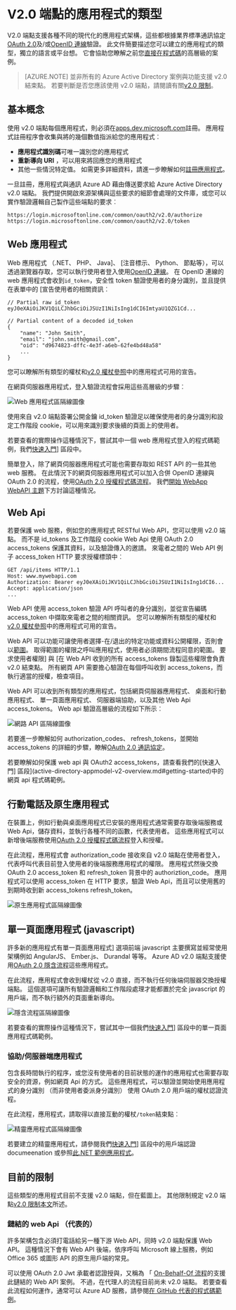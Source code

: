 <properties
    pageTitle="V2.0 結束點類型 |Microsoft Azure"
    description="應用程式和 Azure AD v2.0 端點所支援的案例的類型。"
    services="active-directory"
    documentationCenter=""
    authors="dstrockis"
    manager="mbaldwin"
    editor=""/>

<tags
    ms.service="active-directory"
    ms.workload="identity"
    ms.tgt_pltfrm="na"
    ms.devlang="na"
    ms.topic="article"
    ms.date="09/30/2016"
    ms.author="dastrock"/>

# <a name="types-of-apps-for-the-v20-endpoint"></a>V2.0 端點的應用程式的類型
V2.0 端點支援各種不同的現代化的應用程式架構，這些都根據業界標準通訊協定[OAuth 2.0](active-directory-v2-protocols.md#oauth2-authorization-code-flow)及/或[OpenID 連線](active-directory-v2-protocols.md#openid-connect-sign-in-flow)驗證。  此文件簡要描述您可以建立的應用程式的類型，獨立的語言或平台想。  它會協助您瞭解之前您[直接在程式碼](active-directory-appmodel-v2-overview.md#getting-started)的高層級的案例。

> [AZURE.NOTE]
    並非所有的 Azure Active Directory 案例與功能支援 v2.0 結束點。  若要判斷是否您應該使用 v2.0 端點，請閱讀有關[v2.0 限制](active-directory-v2-limitations.md)。

## <a name="the-basics"></a>基本概念
使用 v2.0 端點每個應用程式，則必須在[apps.dev.microsoft.com](https://apps.dev.microsoft.com/?referrer=https://azure.microsoft.com/documentation/articles&deeplink=/appList)註冊。  應用程式註冊程序會收集與將的幾個數值指派給您的應用程式︰

- **應用程式識別碼**可唯一識別您的應用程式
- **重新導向 URI** ，可以用來將回應您的應用程式
- 其他一些情況特定值。  如需更多詳細資料，請進一步瞭解如何[註冊應用程式](active-directory-v2-app-registration.md)。

一旦註冊，應用程式與通訊 Azure AD 藉由傳送要求給 Azure Active Directory v2.0 端點。  我們提供開啟來源架構與這些要求的細節會處理的文件庫，或您可以實作驗證邏輯自己製作這些端點的要求︰

```
https://login.microsoftonline.com/common/oauth2/v2.0/authorize
https://login.microsoftonline.com/common/oauth2/v2.0/token
```
<!-- TODO: Need a page for libraries to link to -->

## <a name="web-apps"></a>Web 應用程式
Web 應用程式 （.NET、 PHP、 Java]、 [注音標示、 Python、 節點等），可以透過瀏覽器存取，您可以執行使用者登入使用[OpenID 連線](active-directory-v2-protocols.md#openid-connect-sign-in-flow)。  在 OpenID 連線的 web 應用程式會收到`id_token`，安全性 token 驗證使用者的身分識別，並且提供在表單中的 [宣告使用者的相關資訊︰

```
// Partial raw id_token
eyJ0eXAiOiJKV1QiLCJhbGciOiJSUzI1NiIsIng1dCI6ImtyaU1QZG1Cd...

// Partial content of a decoded id_token
{
    "name": "John Smith",
    "email": "john.smith@gmail.com",
    "oid": "d9674823-dffc-4e3f-a6eb-62fe4bd48a58"
    ...
}
```

您可以瞭解所有類型的權杖和[v2.0 權杖參照](active-directory-v2-tokens.md)中的應用程式可用的宣告。

在網頁伺服器應用程式，登入驗證流程會採用這些高層級的步驟︰

![Web 應用程式區隔線圖像](../media/active-directory-v2-flows/convergence_scenarios_webapp.png)

使用來自 v2.0 端點簽署公開金鑰 id_token 驗證足以確保使用者的身分識別和設定工作階段 cookie，可以用來識別要求後續的頁面上的使用者。

若要查看的實際操作這種情況下，嘗試其中一個 web 應用程式登入的程式碼範例，我們[快速入門](active-directory-appmodel-v2-overview.md#getting-started)] 區段中。

簡單登入，除了網頁伺服器應用程式可能也需要存取如 REST API 的一些其他 web 服務。  在此情況下的網頁伺服器應用程式可以加入合併 OpenID 連線與 OAuth 2.0 的流程，使用[OAuth 2.0 授權程式碼流程](active-directory-v2-protocols.md#oauth2-authorization-code-flow)。 我們[開始 WebApp WebAPI 主題](active-directory-v2-devquickstarts-webapp-webapi-dotnet.md)下方討論這種情況。

## <a name="web-apis"></a>Web Api
若要保護 web 服務，例如您的應用程式 RESTful Web API，您可以使用 v2.0 端點。  而不是 id_tokens 及工作階段 cookie Web Api 使用 OAuth 2.0 access_tokens 保護其資料，以及驗證傳入的邀請。  來電者之間的 Web API 例子 access_token HTTP 要求授權標頭中︰

```
GET /api/items HTTP/1.1
Host: www.mywebapi.com
Authorization: Bearer eyJ0eXAiOiJKV1QiLCJhbGciOiJSUzI1NiIsIng1dCI6...
Accept: application/json
...
```

Web API 使用 access_token 驗證 API 呼叫者的身分識別，並從宣告編碼 access_token 中擷取來電者之間的相關資訊。  您可以瞭解所有類型的權杖和[v2.0 權杖參照](active-directory-v2-tokens.md)中的應用程式可用的宣告。

Web API 可以功能可讓使用者選擇-在/退出的特定功能或資料公開權限，否則會以[範圍](active-directory-v2-scopes.md)。  取得範圍的權限之呼叫應用程式，使用者必須期間流程同意的範圍。  要求使用者權限] 與 [在 Web API 收到的所有 access_tokens 錄製這些權限會負責 v2.0 結束點。  所有網頁 API 需要擔心驗證在每個呼叫收到 access_tokens，而執行適當的授權，檢查項目。

Web API 可以收到所有類型的應用程式，包括網頁伺服器應用程式、 桌面和行動應用程式、 單一頁面應用程式、 伺服器端協助，以及其他 Web Api access_tokens。  Web api 驗證高層級的流程如下所示︰

![網路 API 區隔線圖像](../media/active-directory-v2-flows/convergence_scenarios_webapi.png)

若要進一步瞭解如何 authorization_codes、 refresh_tokens，並開始 access_tokens 的詳細的步驟，瞭解[OAuth 2.0 通訊協定](active-directory-v2-protocols-oauth-code.md)。

若要瞭解如何保護 web api 與 OAuth2 access_tokens，請查看我們的[快速入門] 區段](active-directory-appmodel-v2-overview.md#getting-started)中的網頁 api 程式碼範例。


## <a name="mobile-and-native-apps"></a>行動電話及原生應用程式
在裝置上，例如行動與桌面應用程式已安裝的應用程式通常需要存取後端服務或 Web Api，儲存資料，並執行各種不同的函數，代表使用者。  這些應用程式可以新增後端服務使用[OAuth 2.0 授權程式碼流程](active-directory-v2-protocols-oauth-code.md)登入和授權。  

在此流程，應用程式會 authorization_code 接收來自 v2.0 端點在使用者登入，代表呼叫代表目前登入使用者的後端服務應用程式的權限。  應用程式然後交換 OAuth 2.0 access_token 和 refresh_token 背景中的 authoriztion_code。  應用程式可以使用 access_token 在 HTTP 要求，驗證 Web Api，而且可以使用舊的到期時收到新 access_tokens refresh_token。

![原生應用程式區隔線圖像](../media/active-directory-v2-flows/convergence_scenarios_native.png)

## <a name="single-page-apps-javascript"></a>單一頁面應用程式 (javascript)
許多新的應用程式有單一頁面應用程式] 選項前端 javascript 主要撰寫並經常使用架構例如 AngularJS、 Ember.js、 Durandal 等等。 Azure AD v2.0 端點支援使用[OAuth 2.0 隱含流程](active-directory-v2-protocols-implicit.md)這些應用程式。

在此流程，應用程式會收到權杖從 v2.0 直接，而不執行任何後端伺服器交換授權端點。  這個選項可讓所有驗證邏輯和工作階段處理才能都置於完全 javascript 的用戶端，而不執行額外的頁面重新導向。

![隱含流程區隔線圖像](../media/active-directory-v2-flows/convergence_scenarios_implicit.png)

若要查看的實際操作這種情況下，嘗試其中一個我們[快速入門](active-directory-appmodel-v2-overview.md#getting-started)] 區段中的單一頁面應用程式碼範例。

### <a name="daemonsserver-side-apps"></a>協助/伺服器端應用程式
包含長時間執行的程序，或您沒有使用者的目前狀態的運作的應用程式也需要存取安全的資源，例如網頁 Api 的方式。  這些應用程式，可以驗證並開始使用應用程式的身分識別 （而非使用者委派身分識別） 使用 OAuth 2.0 用戶端的權杖認證流程。

在此流程，應用程式，請取得以直接互動的權杖`/token`結束點︰

![精靈應用程式區隔線圖像](../media/active-directory-v2-flows/convergence_scenarios_daemon.png)

若要建立的精靈應用程式，請參閱我們[快速入門](active-directory-appmodel-v2-overview.md#getting-started)] 區段中的用戶端認證 documeenation 或參照[此.NET 範例應用程式](https://github.com/Azure-Samples/active-directory-dotnet-daemon-v2)。

## <a name="current-limitations"></a>目前的限制
這些類型的應用程式目前不支援 v2.0 端點，但在藍圖上。  其他限制規定 v2.0 端點[v2.0 限制本文](active-directory-v2-limitations.md)所述。

### <a name="chained-web-apis-on-behalf-of"></a>鏈結的 web Api （代表的）
許多架構包含必須打電話給另一種下游 Web API，同時 v2.0 端點保護 Web API。  這種情況下會有 Web API 後端，依序呼叫 Microsoft 線上服務，例如 Office 365 或圖形 API 的原生用戶端的常見。

可以使用 OAuth 2.0 Jwt 承載者認證授與，又稱為 「 [On-Behalf-Of 流程](active-directory-v2-protocols.md#oauth2-on-behalf-of-flow)的支援此鏈結的 Web API 案例。  不過，在代理人的流程目前尚未 v2.0 端點。  若要查看此流程如何運作，通常可以 Azure AD 服務，請參閱[在 GitHub 代表的程式碼範例](https://github.com/AzureADSamples/WebAPI-OnBehalfOf-DotNet)。

